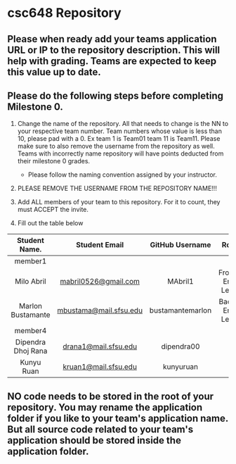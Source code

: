 # csc648 Repository

## Please when ready add your teams application URL or IP to the repository description. This will help with grading. Teams are expected to keep this value up to date.

## Please do the following steps before completing Milestone 0.
1. Change the name of the repository. All that needs to change is the NN to your respective team number. Team numbers whose value is less than 10, please pad with a 0. Ex team 1 is Team01 team 11 is Team11. Please make sure to also remove the username from the repository as well. Teams with incorrectly name repository will have points deducted from their milestone 0 grades.
      - Please follow the naming convention assigned by your instructor.

1. PLEASE REMOVE THE USERNAME FROM THE REPOSITORY NAME!!!

2. Add ALL members of your team to this repository. For it to count, they must ACCEPT the invite.

3. Fill out the table below


| Student Name.           | Student Email        | GitHub Username | Role           |
|    :---:                |     :---:            |     :---:       |   :---:        |
| member1                 |                      |                 |                |
| Milo Abril              |  mabril0526@gmail.com|     MAbril1     | Front-End Lead |
| Marlon Bustamante       |mbustama@mail.sfsu.edu|bustamantemarlon | Back-End Lead  |
| member4                 |                      |                 |                |
| Dipendra Dhoj Rana      | drana1@mail.sfsu.edu | dipendra00      |                |
| Kunyu Ruan              | kruan1@mail.sfsu.edu | kunyuruan       |                |

## NO code needs to be stored in the root of your repository. You may rename the application folder if you like to your team's application name. But all source code related to your team's application should be stored inside the application folder.
